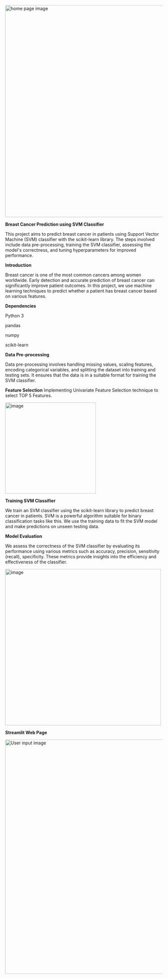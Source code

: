 <img width="675" alt="home page image" src="https://github.com/user-attachments/assets/cb5c0a40-d8fe-4c2d-a0f6-f628f87bf515">


**Breast Cancer Prediction using SVM Classifier**


This project aims to predict breast cancer in patients using Support Vector Machine (SVM) classifier with the scikit-learn library. The steps involved include data pre-processing, training the SVM classifier, assessing the model's correctness, and tuning hyperparameters for improved performance.


**Introduction**

Breast cancer is one of the most common cancers among women worldwide. Early detection and accurate prediction of breast cancer can significantly improve patient outcomes. In this project, we use machine learning techniques to predict whether a patient has breast cancer based on various features.

**Dependencies**

Python 3

pandas

numpy

scikit-learn

**Data Pre-processing**

Data pre-processing involves handling missing values, scaling features, encoding categorical variables, and splitting the dataset into training and testing sets. It ensures that the data is in a suitable format for training the SVM classifier.

**Feature Selection**
Implementing Univariate Feature Selection technique to select TOP 5 Features.

<img width="290" alt="image" src="https://github.com/user-attachments/assets/1b146f94-bfe5-47fd-8158-83e17f3a6016">


**Training SVM Classifier**

We train an SVM classifier using the scikit-learn library to predict breast cancer in patients. SVM is a powerful algorithm suitable for binary classification tasks like this. We use the training data to fit the SVM model and make predictions on unseen testing data.

**Model Evaluation**

We assess the correctness of the SVM classifier by evaluating its performance using various metrics such as accuracy, precision, sensitivity (recall), specificity. These metrics provide insights into the efficiency and effectiveness of the classifier.

<img width="498" alt="image" src="https://github.com/user-attachments/assets/3526f443-352e-47e4-b018-5899a784910f">

**Streamlit Web Page**

<img width="746" alt="User input image" src="https://github.com/user-attachments/assets/04249b4b-a573-4505-852d-ffda4af5ad27">






